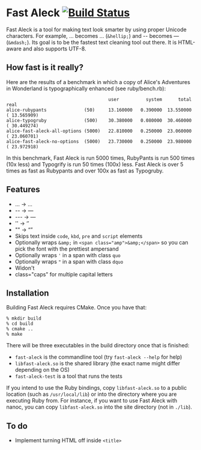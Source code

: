 # Fast Aleck [![Build Status](https://secure.travis-ci.org/ddfreyne/fast-aleck.png)](http://travis-ci.org/ddfreyne/fast-aleck)

Fast Aleck is a tool for making text look smarter by using proper Unicode characters. For example, ... becomes … (`&hellip;`) and -- becomes — (`&mdash;`). Its goal is to be the fastest text cleaning tool out there. It is HTML-aware and also supports UTF-8.

How fast is it really?
----------------------

Here are the results of a benchmark in which a copy of Alice's Adventures in Wonderland is typographically enhanced (see ruby/bench.rb):

                                          user          system      total        real
    alice-rubypants              (50)     13.160000   0.390000  13.550000 ( 13.565909)
    alice-typogruby              (500)    30.380000   0.080000  30.460000 ( 30.449274)
    alice-fast-aleck-all-options (5000)   22.810000   0.250000  23.060000 ( 23.060701)
    alice-fast-aleck-no-options  (5000)   23.730000   0.250000  23.980000 ( 23.972918)

In this benchmark, Fast Aleck is run 5000 times, RubyPants is run 500 times (10x less) and Typogrify is run 50 times (100x) less. Fast Aleck is over 5 times as fast as Rubypants and over 100x as fast as Typogruby.

Features
--------

* ... → …
* -- → —
* --- → —
* '' → ‘’
* "" → “”
* Skips text inside `code`, `kbd`, `pre` and `script` elements
* Optionally wraps `&amp;` in `<span class="amp">&amp;</span>` so you can pick the font with the prettiest ampersand
* Optionally wraps `'` in a span with class `quo`
* Optionally wraps `"` in a span with class `dquo`
* Widon't
* class="caps" for multiple capital letters

Installation
------------

Building Fast Aleck requires CMake. Once you have that:

	% mkdir build
	% cd build
	% cmake ..
	% make

There will be three executables in the build directory once that is finished:

* `fast-aleck` is the commandline tool (try `fast-aleck --help` for help)
* `libfast-aleck.so` is the shared library (the exact name might differ depending on the OS)
* `fast-aleck-test` is a tool that runs the tests

If you intend to use the Ruby bindings, copy `libfast-aleck.so` to a public location (such as `/usr/local/lib`) or into the directory where you are executing Ruby from. For instance, if you want to use Fast Aleck with nanoc, you can copy `libfast-aleck.so` into the site directory (not in `./lib`).

To do
-----

* Implement turning HTML off inside `<title>`
